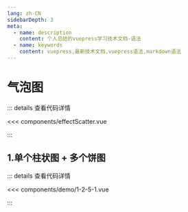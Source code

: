 ```yaml
---
lang: zh-CN
sidebarDepth: 3
meta:
  - name: description
    content: 个人总结的vuepress学习技术文档-语法
  - name: keywords
    content: vuepress,最新技术文档,vuepress语法,markdown语法
---
```


# 气泡图

::: details 查看代码详情

<<< components/effectScatter.vue

:::

## 1.单个柱状图 + 多个饼图

  <Container url="http://localhost:8090/resume/demo/?type=echarts&name=1-2-5-1.vue" />

::: details 查看代码详情

<<< components/demo/1-2-5-1.vue

:::

